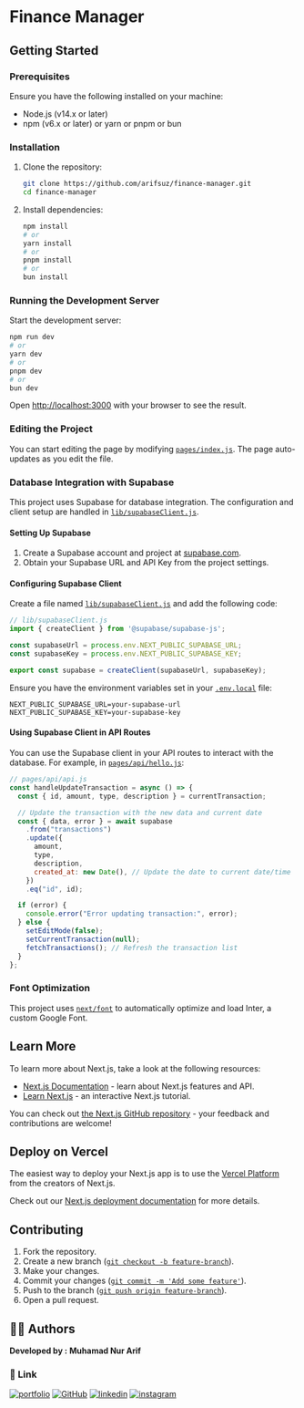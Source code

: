 # Finance Manager

## Getting Started

### Prerequisites

Ensure you have the following installed on your machine:
- Node.js (v14.x or later)
- npm (v6.x or later) or yarn or pnpm or bun

### Installation

1. Clone the repository:
    ```bash
    git clone https://github.com/arifsuz/finance-manager.git
    cd finance-manager
    ```

2. Install dependencies:
    ```bash
    npm install
    # or
    yarn install
    # or
    pnpm install
    # or
    bun install
    ```

### Running the Development Server

Start the development server:

```bash
npm run dev
# or
yarn dev
# or
pnpm dev
# or
bun dev
```

Open [http://localhost:3000](http://localhost:3000) with your browser to see the result.

### Editing the Project

You can start editing the page by modifying [`pages/index.js`](command:_github.copilot.openSymbolInFile?%5B%7B%22scheme%22%3A%22file%22%2C%22authority%22%3A%22%22%2C%22path%22%3A%22%2Fworkspaces%2Ffinance-manager%2Fpages%2Findex.js%22%2C%22query%22%3A%22%22%2C%22fragment%22%3A%22%22%7D%2C%22pages%2Findex.js%22%5D "/workspaces/finance-manager/pages/index.js"). The page auto-updates as you edit the file.

### Database Integration with Supabase

This project uses Supabase for database integration. The configuration and client setup are handled in [`lib/supabaseClient.js`](command:_github.copilot.openSymbolInFile?%5B%7B%22scheme%22%3A%22file%22%2C%22authority%22%3A%22%22%2C%22path%22%3A%22%2Fworkspaces%2Ffinance-manager%2Flib%2FsupabaseClient.js%22%2C%22query%22%3A%22%22%2C%22fragment%22%3A%22%22%7D%2C%22lib%2FsupabaseClient.js%22%5D "/workspaces/finance-manager/lib/supabaseClient.js").

#### Setting Up Supabase

1. Create a Supabase account and project at [supabase.com](https://supabase.com).
2. Obtain your Supabase URL and API Key from the project settings.

#### Configuring Supabase Client

Create a file named [`lib/supabaseClient.js`](command:_github.copilot.openSymbolInFile?%5B%7B%22scheme%22%3A%22file%22%2C%22authority%22%3A%22%22%2C%22path%22%3A%22%2Fworkspaces%2Ffinance-manager%2Flib%2FsupabaseClient.js%22%2C%22query%22%3A%22%22%2C%22fragment%22%3A%22%22%7D%2C%22lib%2FsupabaseClient.js%22%5D "/workspaces/finance-manager/lib/supabaseClient.js") and add the following code:

```javascript
// lib/supabaseClient.js
import { createClient } from '@supabase/supabase-js';

const supabaseUrl = process.env.NEXT_PUBLIC_SUPABASE_URL;
const supabaseKey = process.env.NEXT_PUBLIC_SUPABASE_KEY;

export const supabase = createClient(supabaseUrl, supabaseKey);
```

Ensure you have the environment variables set in your [`.env.local`](command:_github.copilot.openSymbolInFile?%5B%7B%22scheme%22%3A%22file%22%2C%22authority%22%3A%22%22%2C%22path%22%3A%22%2Fworkspaces%2Ffinance-manager%2F.env.local%22%2C%22query%22%3A%22%22%2C%22fragment%22%3A%22%22%7D%2C%22.env.local%22%5D "/workspaces/finance-manager/.env.local") file:

```env
NEXT_PUBLIC_SUPABASE_URL=your-supabase-url
NEXT_PUBLIC_SUPABASE_KEY=your-supabase-key
```

#### Using Supabase Client in API Routes

You can use the Supabase client in your API routes to interact with the database. For example, in [`pages/api/hello.js`](command:_github.copilot.openSymbolFromReferences?%5B%22pages%2Fapi%2Fhello.js%22%2C%5B%7B%22uri%22%3A%7B%22%24mid%22%3A1%2C%22fsPath%22%3A%22%2Fworkspaces%2Ffinance-manager%2FREADME.md%22%2C%22external%22%3A%22file%3A%2F%2F%2Fworkspaces%2Ffinance-manager%2FREADME.md%22%2C%22path%22%3A%22%2Fworkspaces%2Ffinance-manager%2FREADME.md%22%2C%22scheme%22%3A%22file%22%7D%2C%22pos%22%3A%7B%22line%22%3A47%2C%22character%22%3A46%7D%7D%5D%5D "Go to definition"):

```javascript
// pages/api/api.js
const handleUpdateTransaction = async () => {
  const { id, amount, type, description } = currentTransaction;

  // Update the transaction with the new data and current date
  const { data, error } = await supabase
    .from("transactions")
    .update({
      amount,
      type,
      description,
      created_at: new Date(), // Update the date to current date/time
    })
    .eq("id", id);

  if (error) {
    console.error("Error updating transaction:", error);
  } else {
    setEditMode(false);
    setCurrentTransaction(null);
    fetchTransactions(); // Refresh the transaction list
  }
};
```

### Font Optimization

This project uses [`next/font`](https://nextjs.org/docs/basic-features/font-optimization) to automatically optimize and load Inter, a custom Google Font.

## Learn More

To learn more about Next.js, take a look at the following resources:

- [Next.js Documentation](https://nextjs.org/docs) - learn about Next.js features and API.
- [Learn Next.js](https://nextjs.org/learn) - an interactive Next.js tutorial.

You can check out [the Next.js GitHub repository](https://github.com/vercel/next.js/) - your feedback and contributions are welcome!

## Deploy on Vercel

The easiest way to deploy your Next.js app is to use the [Vercel Platform](https://vercel.com/new?utm_medium=default-template&filter=next.js&utm_source=create-next-app&utm_campaign=create-next-app-readme) from the creators of Next.js.

Check out our [Next.js deployment documentation](https://nextjs.org/docs/deployment) for more details.

## Contributing

1. Fork the repository.
2. Create a new branch ([`git checkout -b feature-branch`](command:_github.copilot.openSymbolFromReferences?%5B%22git%20checkout%20-b%20feature-branch%22%2C%5B%7B%22uri%22%3A%7B%22%24mid%22%3A1%2C%22fsPath%22%3A%22%2Fworkspaces%2Ffinance-manager%2FREADME.md%22%2C%22external%22%3A%22file%3A%2F%2F%2Fworkspaces%2Ffinance-manager%2FREADME.md%22%2C%22path%22%3A%22%2Fworkspaces%2Ffinance-manager%2FREADME.md%22%2C%22scheme%22%3A%22file%22%7D%2C%22pos%22%3A%7B%22line%22%3A122%2C%22character%22%3A30%7D%7D%5D%5D "Go to definition")).
3. Make your changes.
4. Commit your changes ([`git commit -m 'Add some feature'`](command:_github.copilot.openSymbolFromReferences?%5B%22git%20commit%20-m%20'Add%20some%20feature'%22%2C%5B%7B%22uri%22%3A%7B%22%24mid%22%3A1%2C%22fsPath%22%3A%22%2Fworkspaces%2Ffinance-manager%2FREADME.md%22%2C%22external%22%3A%22file%3A%2F%2F%2Fworkspaces%2Ffinance-manager%2FREADME.md%22%2C%22path%22%3A%22%2Fworkspaces%2Ffinance-manager%2FREADME.md%22%2C%22scheme%22%3A%22file%22%7D%2C%22pos%22%3A%7B%22line%22%3A124%2C%22character%22%3A30%7D%7D%5D%5D "Go to definition")).
5. Push to the branch ([`git push origin feature-branch`](command:_github.copilot.openSymbolFromReferences?%5B%22git%20push%20origin%20feature-branch%22%2C%5B%7B%22uri%22%3A%7B%22%24mid%22%3A1%2C%22fsPath%22%3A%22%2Fworkspaces%2Ffinance-manager%2FREADME.md%22%2C%22external%22%3A%22file%3A%2F%2F%2Fworkspaces%2Ffinance-manager%2FREADME.md%22%2C%22path%22%3A%22%2Fworkspaces%2Ffinance-manager%2FREADME.md%22%2C%22scheme%22%3A%22file%22%7D%2C%22pos%22%3A%7B%22line%22%3A122%2C%22character%22%3A42%7D%7D%5D%5D "Go to definition")).
6. Open a pull request.

## 👨‍💻 Authors
**Developed by :**
**Muhamad Nur Arif**

### 🔗 Link
[![portfolio](https://img.shields.io/badge/my_portfolio-000?style=for-the-badge&logo=ko-fi&logoColor=white)](https://arifsuz.vercel.app/)
[![GitHub](https://img.shields.io/badge/GitHub-100000?style=for-the-badge&logo=github&logoColor=white)](https://github.com/arifsuz)
[![linkedin](https://img.shields.io/badge/LinkedIn-0077B5?style=for-the-badge&logo=linkedin&logoColor=white)](https://www.linkedin.com/in/marif8/)
[![instagram](https://img.shields.io/badge/Instagram-E4405F?style=for-the-badge&logo=instagram&logoColor=white)](https://www.instagram.com/arif_suz/)

